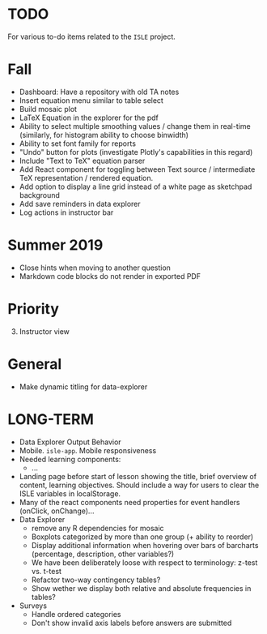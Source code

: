 TODO
====

For various to-do items related to the `ISLE` project.

Fall
=====
* Dashboard: Have a repository with old TA notes
* Insert equation menu similar to table select
* Build mosaic plot
* LaTeX Equation in the explorer for the pdf
* Ability to select multiple smoothing values / change them in real-time (similarly, for histogram ability to choose binwidth)
* Ability to set font family for reports
* "Undo" button for plots (investigate Plotly's capabilities in this regard)
* Include "Text to TeX" equation parser 
* Add React component for toggling between Text source / intermediate TeX representation / rendered equation. 
* Add option to display a line grid instead of a white page as sketchpad background
* Add save reminders in data explorer 
* Log actions in instructor bar

Summer 2019
===========

* Close hints when moving to another question
* Markdown code blocks do not render in exported PDF


Priority
====
3. Instructor view

General
====
* Make dynamic titling for data-explorer

LONG-TERM
===
* Data Explorer Output Behavior 
* Mobile. `isle-app`. Mobile responsiveness
* Needed learning components:   
    - ...
* Landing page before start of lesson showing the title, brief overview of content, learning objectives. Should include a way for users to clear the ISLE variables in localStorage.
* Many of the react components need properties for event handlers (onClick, onChange)...
* Data Explorer
   - remove any R dependencies for mosaic
   - Boxplots categorized by more than one group (+ ability to reorder)
   - Display additional information when hovering over bars of barcharts (percentage, description, other variables?)
   - We have been deliberately loose with respect to terminology: z-test vs. t-test
   - Refactor two-way contingency tables? 
   - Show wether we display both relative and absolute frequencies in tables?
* Surveys
    - Handle ordered categories
    - Don't show invalid axis labels before answers are submitted
